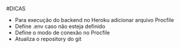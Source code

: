 #DICAS
- Para execução do backend no Heroku adicionar arquivo Procfile
- Define .env caso não esteja definido
- Define o modo de conexão no Procfile
- Atualiza o repository do git